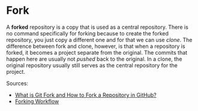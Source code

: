 # Fork

A **forked** repository is a copy that is used as a central repository. 
There is no command specifically for forking because to create the 
forked repository, you just copy a different one and for that we can 
use *clone*. The difference between fork and clone, however, is 
that when a repository is forked, it becomes a project separate from 
the original. The commits that happen here are usually not *pushed* 
back to the original. In a clone, the original repository usually still 
serves as the central repository for the project.

Sources:
* [What is Git Fork and How to Fork a Repository in GitHub?](https://www.toolsqa.com/git/git-fork/#:~:text=Git%20Fork%20is%20a%20simple%20process%20in%20GitHub,the%20same%20are%20covered%20in%20the%20next%20section.)
* [Forking Workflow](https://www.atlassian.com/git/tutorials/comparing-workflows/forking-workflow)